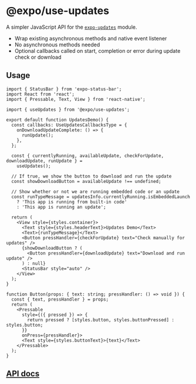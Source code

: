 # @expo/use-updates

A simpler JavaScript API for the [`expo-updates`](https://docs.expo.dev/versions/latest/sdk/updates/) module.

- Wrap existing asynchronous methods and native event listener
- No asynchronous methods needed
- Optional callbacks called on start, completion or error during update check or download

## Usage

```tsx UpdatesDemo.tsx
import { StatusBar } from 'expo-status-bar';
import React from 'react';
import { Pressable, Text, View } from 'react-native';

import { useUpdates } from '@expo/use-updates';

export default function UpdatesDemo() {
  const callbacks: UseUpdatesCallbacksType = {
    onDownloadUpdateComplete: () => {
      runUpdate();
    },
  };

  const { currentlyRunning, availableUpdate, checkForUpdate, downloadUpdate, runUpdate } =
    useUpdates();

  // If true, we show the button to download and run the update
  const showDownloadButton = availableUpdate !== undefined;

  // Show whether or not we are running embedded code or an update
  const runTypeMessage = updatesInfo.currentlyRunning.isEmbeddedLaunch
    ? 'This app is running from built-in code'
    : 'This app is running an update';

  return (
    <View style={styles.container}>
      <Text style={styles.headerText}>Updates Demo</Text>
      <Text>{runTypeMessage}</Text>
      <Button pressHandler={checkForUpdate} text="Check manually for updates" />
      {showDownloadButton ? (
        <Button pressHandler={downloadUpdate} text="Download and run update" />
      ) : null}
      <StatusBar style="auto" />
    </View>
  );
}

function Button(props: { text: string; pressHandler: () => void }) {
  const { text, pressHandler } = props;
  return (
    <Pressable
      style={({ pressed }) => {
        return pressed ? [styles.button, styles.buttonPressed] : styles.button;
      }}
      onPress={pressHandler}>
      <Text style={styles.buttonText}>{text}</Text>
    </Pressable>
  );
}
```

## [API docs](docs/modules.md)
